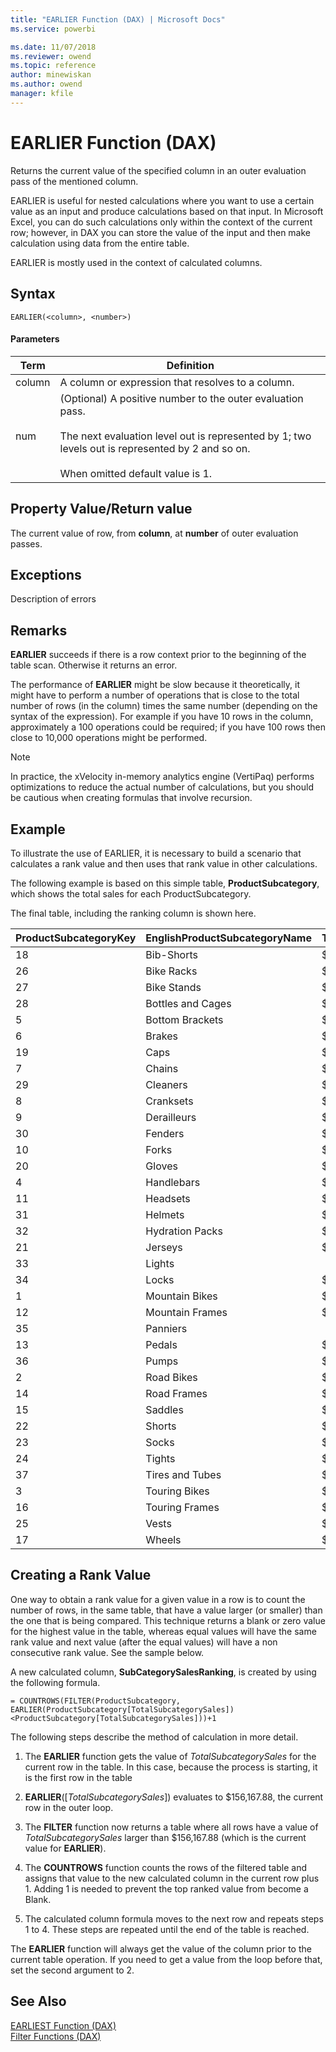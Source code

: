 ```yaml
---
title: "EARLIER Function (DAX) | Microsoft Docs"
ms.service: powerbi 

ms.date: 11/07/2018
ms.reviewer: owend
ms.topic: reference
author: minewiskan
ms.author: owend
manager: kfile
---
```

# EARLIER Function (DAX)
Returns the current value of the specified column in an outer evaluation pass of the mentioned column.  
  
EARLIER is useful for nested calculations where you want to use a certain value as an input and produce calculations based on that input. In Microsoft Excel, you can do such calculations only within the context of the current row; however, in DAX you can store the value of the input and then make calculation using data from the entire table.  
  
EARLIER is mostly used in the context of calculated columns.  
  
## Syntax  
  
```dax
EARLIER(<column>, <number>)  
```
  
#### Parameters  
  
|Term|Definition|  
|--------|--------------|  
|column|A column or expression that resolves to a column.|  
|num|(Optional) A positive number to the outer evaluation pass.<br /><br />The next evaluation level out is represented by 1; two levels out is represented by 2 and so on.<br /><br />When omitted default value is 1.|  
  
## Property Value/Return value  
The current value of row, from **column**, at **number** of outer evaluation passes.  
  
## Exceptions  
Description of errors  
  
## Remarks  
**EARLIER** succeeds if there is a row context prior to the beginning of the table scan. Otherwise it returns an error.  
  
The performance of **EARLIER** might be slow because it theoretically, it might have to perform a number of operations that is close to the total number of rows (in the column) times the same number (depending on the syntax of the expression). For example if you have 10 rows in the column, approximately a 100 operations could be required; if you have 100 rows then close to 10,000 operations might be performed.  
  
> [!NOTE]  
> In practice, the xVelocity in-memory analytics engine (VertiPaq) performs optimizations to reduce the actual number of calculations, but you should be cautious when creating formulas that involve recursion.  
  
## Example  
To illustrate the use of EARLIER, it is necessary to build a scenario that calculates a rank value and then uses that rank value in other calculations.  
  
The following example is based on this simple table, **ProductSubcategory**, which shows the total sales for each ProductSubcategory.  
  
The final table, including the ranking column is shown here.  
  
|ProductSubcategoryKey|EnglishProductSubcategoryName|TotalSubcategorySales|SubcategoryRanking|  
|-------------------------|---------------------------------|-------------------------|----------------------|  
|18|Bib-Shorts|$156,167.88|18|  
|26|Bike Racks|$220,720.70|14|  
|27|Bike Stands|$35,628.69|30|  
|28|Bottles and Cages|$59,342.43|24|  
|5|Bottom Brackets|$48,643.47|27|  
|6|Brakes|$62,113.16|23|  
|19|Caps|$47,934.54|28|  
|7|Chains|$8,847.08|35|  
|29|Cleaners|$16,882.62|32|  
|8|Cranksets|$191,522.09|15|  
|9|Derailleurs|$64,965.33|22|  
|30|Fenders|$41,974.10|29|  
|10|Forks|$74,727.66|21|  
|20|Gloves|$228,353.58|12|  
|4|Handlebars|$163,257.06|17|  
|11|Headsets|$57,659.99|25|  
|31|Helmets|$451,192.31|9|  
|32|Hydration Packs|$96,893.78|20|  
|21|Jerseys|$699,429.78|7|  
|33|Lights||36|  
|34|Locks|$15,059.47|33|  
|1|Mountain Bikes|$34,305,864.29|2|  
|12|Mountain Frames|$4,511,170.68|4|  
|35|Panniers||36|  
|13|Pedals|$140,422.20|19|  
|36|Pumps|$12,695.18|34|  
|2|Road Bikes|$40,551,696.34|1|  
|14|Road Frames|$3,636,398.71|5|  
|15|Saddles|$52,526.47|26|  
|22|Shorts|$385,707.80|10|  
|23|Socks|$28,337.85|31|  
|24|Tights|$189,179.37|16|  
|37|Tires and Tubes|$224,832.81|13|  
|3|Touring Bikes|$13,334,864.18|3|  
|16|Touring Frames|$1,545,344.02|6|  
|25|Vests|$240,990.04|11|  
|17|Wheels|$648,240.04|8|  
  
## Creating a Rank Value  
One way to obtain a rank value for a given value in a row is to count the number of rows, in the same table, that have a value larger (or smaller) than the one that is being compared. This technique returns a blank or zero value for the highest value in the table, whereas equal values will have the same rank value and next value (after the equal values) will have a non consecutive rank value. See the sample below.  
  
A new calculated column, **SubCategorySalesRanking**, is created by using the following formula.  
  
```dax
= COUNTROWS(FILTER(ProductSubcategory, EARLIER(ProductSubcategory[TotalSubcategorySales])<ProductSubcategory[TotalSubcategorySales]))+1  
```

The following steps describe the method of calculation in more detail.  
  
1.  The **EARLIER** function gets the value of *TotalSubcategorySales* for the current row in the table. In this case, because the process is starting, it is the first row in the table  
  
2.  **EARLIER**([*TotalSubcategorySales*]) evaluates to $156,167.88, the current row in the outer loop.  
  
3.  The **FILTER** function now returns a table where all rows have a value of *TotalSubcategorySales* larger than $156,167.88 (which is the current value for **EARLIER**).  
  
4.  The **COUNTROWS** function counts the rows of the filtered table and assigns that value to the new calculated column in the current row plus 1. Adding 1 is needed to prevent the top ranked value from become a Blank.  
  
5.  The calculated column formula moves to the next row and repeats steps 1 to 4. These steps are repeated until the end of the table is reached.  
  
The **EARLIER** function will always get the value of the column prior to the current table operation. If you need to get a value from the loop before that, set the second argument to 2.  
  
## See Also  
[EARLIEST Function &#40;DAX&#41;](earliest-function-dax.md)  
[Filter Functions &#40;DAX&#41;](filter-functions-dax.md)  
  
